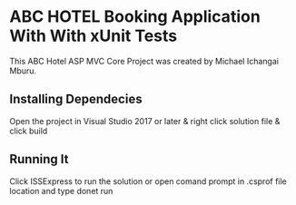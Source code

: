 # ABC HOTEL Booking Application With With xUnit Tests 

This ABC Hotel ASP MVC Core Project was created by Michael Ichangai Mburu.

## Installing Dependecies
Open the project in Visual Studio 2017 or later & right click solution file & click build

## Running It

Click ISSExpress to run the solution or open comand prompt in .csprof file location and type donet run



